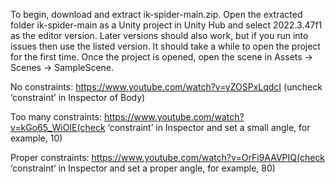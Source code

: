 To begin, download and extract ik-spider-main.zip. Open the extracted folder 
ik-spider-main as a Unity project in Unity Hub and select 2022.3.47f1 as the editor 
version. Later versions should also work, but if you run into issues then use the listed version. It 
should take a while to open the project for the first time. Once the project is opened, open the 
scene in Assets -> Scenes -> SampleScene. 

No constraints: https://www.youtube.com/watch?v=yZOSPxLqdcI (uncheck ‘constraint’ in Inspector of Body)

Too many constraints: https://www.youtube.com/watch?v=kGo65_WiOIE(check ‘constraint’ in Inspector and set a small angle, for example, 10)

Proper constraints: https://www.youtube.com/watch?v=OrFi9AAVPIQ(check ‘constraint’ in Inspector and set a proper angle, for example, 80)

